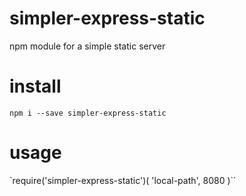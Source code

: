 # simpler-express-static
npm module for a simple static server

# install
`npm i --save simpler-express-static`

# usage
`require('simpler-express-static')( 'local-path', 8080 )``

